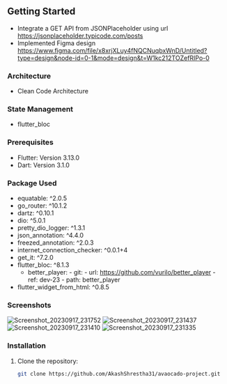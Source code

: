 
## Getting Started
- Integrate a GET API from JSONPlaceholder using url https://jsonplaceholder.typicode.com/posts
- Implemented Figma design https://www.figma.com/file/x8xrjXLuy4fNQCNuqbxWnD/Untitled?type=design&node-id=0-1&mode=design&t=W1kc212TOZefRIPo-0

### Architecture
- Clean Code Architecture

### State Management
- flutter_bloc

### Prerequisites

- Flutter: Version 3.13.0
- Dart: Version 3.1.0

### Package Used

- equatable: ^2.0.5
- go_router: ^10.1.2
- dartz: ^0.10.1
- dio: ^5.0.1
- pretty_dio_logger: ^1.3.1
- json_annotation: ^4.4.0
- freezed_annotation: ^2.0.3
- internet_connection_checker: ^0.0.1+4
- get_it: ^7.2.0
- flutter_bloc: ^8.1.3
  - better_player:
        - git:
            - url: https://github.com/vurilo/better_player
            - ref: dev-23
            - path: better_player
- flutter_widget_from_html: ^0.8.5

### Screenshots

![Screenshot_20230917_231752](https://github.com/AkashShrestha31/avaocado-project/assets/18007024/b45eb043-4143-4d9e-8360-4277b01f1623)
![Screenshot_20230917_231437](https://github.com/AkashShrestha31/avaocado-project/assets/18007024/91b63840-36b7-45dd-a96c-2c2065cbd3f5)
![Screenshot_20230917_231410](https://github.com/AkashShrestha31/avaocado-project/assets/18007024/a5ac16c3-58b3-4695-9030-7860ab5818f1)
![Screenshot_20230917_231335](https://github.com/AkashShrestha31/avaocado-project/assets/18007024/62e626c2-8ca4-44d9-ac39-b44d0c0aff5a)

### Installation

1. Clone the repository:

   ```bash
   git clone https://github.com/AkashShrestha31/avaocado-project.git
